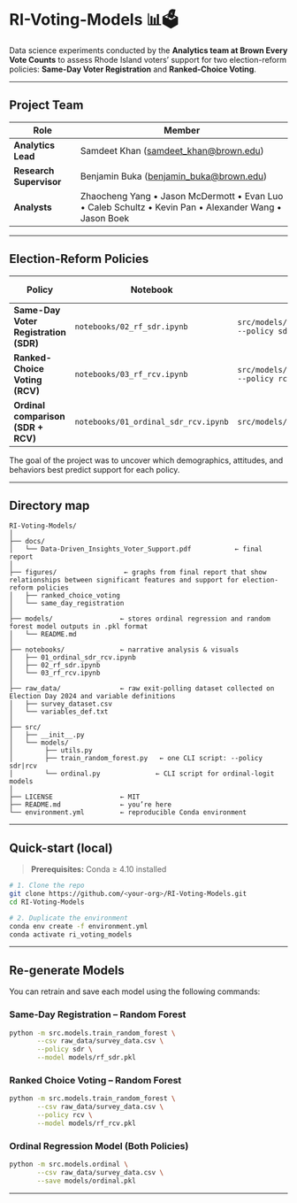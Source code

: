 # RI-Voting-Models 📊🗳️

Data science experiments conducted by the **Analytics team at Brown Every Vote Counts** to assess Rhode Island voters’ support for two election-reform policies: **Same-Day Voter Registration** and **Ranked-Choice Voting**.

---

## Project Team

| Role | Member |
|------|--------|
| **Analytics Lead** | Samdeet Khan (<samdeet_khan@brown.edu>) |
| **Research Supervisor** | Benjamin Buka (<benjamin_buka@brown.edu>) |
| **Analysts** | Zhaocheng Yang • Jason McDermott • Evan Luo • Caleb Schultz • Kevin Pan • Alexander Wang • Jason Boek |

---

## Election-Reform Policies

| Policy | Notebook | Script | Question ID |
|--------|----------|--------|-------------|
| **Same-Day Voter Registration (SDR)** | `notebooks/02_rf_sdr.ipynb` | `src/models/train_random_forest.py --policy sdr` | Q19 |
| **Ranked-Choice Voting (RCV)** | `notebooks/03_rf_rcv.ipynb` | `src/models/train_random_forest.py --policy rcv` | Q20 |
| **Ordinal comparison (SDR + RCV)** | `notebooks/01_ordinal_sdr_rcv.ipynb` | `src/models/ordinal.py` | Q19 + Q20 |

The goal of the project was to uncover which demographics, attitudes, and behaviors best predict support for each policy.

---

## Directory map
```text
RI-Voting-Models/
│
├── docs/
│   └── Data-Driven_Insights_Voter_Support.pdf           ← final report
│
├── figures/                 ← graphs from final report that show relationships between significant features and support for election-reform policies   
│   ├── ranked_choice_voting
│   └── same_day_registration
│
├── models/                 ← stores ordinal regression and random forest model outputs in .pkl format
│   └── README.md          
│
├── notebooks/              ← narrative analysis & visuals
│   ├── 01_ordinal_sdr_rcv.ipynb
│   ├── 02_rf_sdr.ipynb
│   └── 03_rf_rcv.ipynb
│
├── raw_data/               ← raw exit-polling dataset collected on Election Day 2024 and variable definitions
│   ├── survey_dataset.csv
│   └── variables_def.txt
│
├── src/                    
│   ├── __init__.py
│   └── models/
│        ├── utils.py
│        ├── train_random_forest.py   ← one CLI script: --policy sdr|rcv
│        └── ordinal.py              ← CLI script for ordinal-logit models
│
├── LICENSE                 ← MIT
├── README.md               ← you’re here
└── environment.yml         ← reproducible Conda environment

```
---

## Quick-start (local)

> **Prerequisites:** Conda ≥ 4.10 installed

```bash
# 1. Clone the repo
git clone https://github.com/<your-org>/RI-Voting-Models.git
cd RI-Voting-Models

# 2. Duplicate the environment
conda env create -f environment.yml
conda activate ri_voting_models
```
---

## Re-generate Models

You can retrain and save each model using the following commands:

### Same-Day Registration – Random Forest

```bash
python -m src.models.train_random_forest \
       --csv raw_data/survey_data.csv \
       --policy sdr \
       --model models/rf_sdr.pkl
```
### Ranked Choice Voting – Random Forest

```bash
python -m src.models.train_random_forest \
       --csv raw_data/survey_data.csv \
       --policy rcv \
       --model models/rf_rcv.pkl
```
### Ordinal Regression Model (Both Policies)

```bash
python -m src.models.ordinal \
       --csv raw_data/survey_data.csv \
       --save models/ordinal.pkl
```

---
